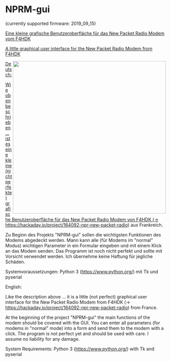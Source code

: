 # NPRM-gui
(currently supported firmware: 2019_09_15)
<a href="https://github.com/cbrueck/nprm-gui">

Eine kleine grafische Benutzeroberfläche für das New Packet Radio Modem vom F4HDK

A little graphical user interface for the New Packet Radio Modem from F4HDK

<img align="right" width="480" src="https://raw.githubusercontent.com/pcbx/nprm-gui/master/20191118.png">

Deutsch:

Wie oben beschrieben ... ist es eine kleine (nicht perfekte) grafische Benutzeroberfläche für das New Packet Radio Modem von F4HDK (-> https://hackaday.io/project/164092-npr-new-packet-radio) aus Frankreich.

Zu Beginn des Projekts "NPRM-gui" sollen die wichtigsten Funktionen des Modems abgedeckt werden. Mann kann alle (für Modems im "normal" Modus) wichtigen Parameter in ein Formular eingeben und mit einem Klick an das Modem senden. Das Programm ist noch nicht perfekt und sollte mit Vorsicht verwendet werden. Ich übernehme keine Haftung für jegliche Schäden.

Systemvoraussetzungen:
Python 3 (https://www.python.org/) mit Tk und pyserial


English:

Like the description above ... it is a little (not perfect) graphical user interface for the New Packet Radio Modem from F4HDK (-> https://hackaday.io/project/164092-npr-new-packet-radio) from France.

At the beginning of the project "NPRM-gui" the main functions of the modem should be covered with the GUI. You can enter all parameters (for modems in "normal" mode) into a form and send them to the modem with a click. The program is not perfect yet and should be used with care. I assume no liability for any damage.

System Requirements:
Python 3 (https://www.python.org/) with Tk and pyserial
